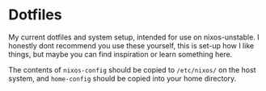 # Dotfiles

My current dotfiles and system setup, intended for use on nixos-unstable. I honestly dont recommend you use these yourself, this is set-up how I like things, but maybe you can find inspiration or learn something here.

The contents of `nixos-config` should be copied to `/etc/nixos/` on the host system, and `home-config` should be copied into your home directory.
